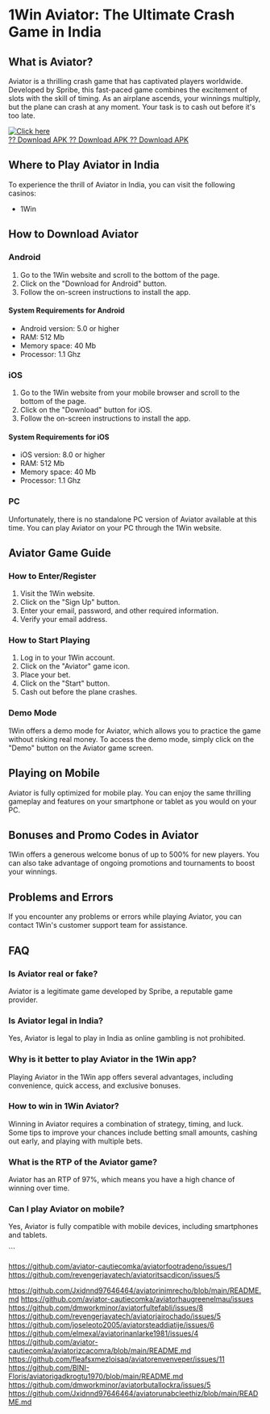 # 1Win Aviator: The Ultimate Crash Game in India

## What is Aviator?

Aviator is a thrilling crash game that has captivated players worldwide.
Developed by Spribe, this fast-paced game combines the excitement of
slots with the skill of timing. As an airplane ascends, your winnings
multiply, but the plane can crash at any moment. Your task is to cash
out before it\'s too late.

[![Click
here](https://readscoops.com/wp-content/uploads/2023/03/Readscoop-aviator-1-1.jpg)](https://traff.sbs/deff)\
[?? Download APK ?? Download APK ?? Download
APK](https://traff.sbs/deff)

## Where to Play Aviator in India

To experience the thrill of Aviator in India, you can visit the
following casinos:

-   1Win

## How to Download Aviator

### Android

1.  Go to the 1Win website and scroll to the bottom of the page.
2.  Click on the "Download for Android" button.
3.  Follow the on-screen instructions to install the app.

#### System Requirements for Android

-   Android version: 5.0 or higher
-   RAM: 512 Mb
-   Memory space: 40 Mb
-   Processor: 1.1 Ghz

### iOS

1.  Go to the 1Win website from your mobile browser and scroll to the
    bottom of the page.
2.  Click on the "Download" button for iOS.
3.  Follow the on-screen instructions to install the app.

#### System Requirements for iOS

-   iOS version: 8.0 or higher
-   RAM: 512 Mb
-   Memory space: 40 Mb
-   Processor: 1.1 Ghz

### PC

Unfortunately, there is no standalone PC version of Aviator available at
this time. You can play Aviator on your PC through the 1Win website.

## Aviator Game Guide

### How to Enter/Register

1.  Visit the 1Win website.
2.  Click on the "Sign Up" button.
3.  Enter your email, password, and other required information.
4.  Verify your email address.

### How to Start Playing

1.  Log in to your 1Win account.
2.  Click on the "Aviator" game icon.
3.  Place your bet.
4.  Click on the "Start" button.
5.  Cash out before the plane crashes.

### Demo Mode

1Win offers a demo mode for Aviator, which allows you to practice the
game without risking real money. To access the demo mode, simply click
on the "Demo" button on the Aviator game screen.

## Playing on Mobile

Aviator is fully optimized for mobile play. You can enjoy the same
thrilling gameplay and features on your smartphone or tablet as you
would on your PC.

## Bonuses and Promo Codes in Aviator

1Win offers a generous welcome bonus of up to 500% for new players. You
can also take advantage of ongoing promotions and tournaments to boost
your winnings.

## Problems and Errors

If you encounter any problems or errors while playing Aviator, you can
contact 1Win\'s customer support team for assistance.

## FAQ

### Is Aviator real or fake?

Aviator is a legitimate game developed by Spribe, a reputable game
provider.

### Is Aviator legal in India?

Yes, Aviator is legal to play in India as online gambling is not
prohibited.

### Why is it better to play Aviator in the 1Win app?

Playing Aviator in the 1Win app offers several advantages, including
convenience, quick access, and exclusive bonuses.

### How to win in 1Win Aviator?

Winning in Aviator requires a combination of strategy, timing, and luck.
Some tips to improve your chances include betting small amounts, cashing
out early, and playing with multiple bets.

### What is the RTP of the Aviator game?

Aviator has an RTP of 97%, which means you have a high chance of winning
over time.

### Can I play Aviator on mobile?

Yes, Aviator is fully compatible with mobile devices, including
smartphones and tablets.

\`\`\`


https://github.com/aviator-cautiecomka/aviatorfootradeno/issues/1
https://github.com/revengerjavatech/aviatoritsacdicon/issues/5

https://github.com/Jxidnnd97646464/aviatorinimrecho/blob/main/README.md
https://github.com/aviator-cautiecomka/aviatorhaugreenelmau/issues
https://github.com/dmworkminor/aviatorfultefabli/issues/8
https://github.com/revengerjavatech/aviatorjairochado/issues/5
https://github.com/joseleoto2005/aviatorsteaddiatije/issues/6
https://github.com/elmexal/aviatorinanlarke1981/issues/4
https://github.com/aviator-cautiecomka/aviatorizcacomra/blob/main/README.md
https://github.com/fleafsxmezloisaq/aviatorenvenveper/issues/11
https://github.com/BINI-Floris/aviatorigadkrogtu1970/blob/main/README.md
https://github.com/dmworkminor/aviatorbutallockra/issues/5
https://github.com/Jxidnnd97646464/aviatorunabcleethiz/blob/main/README.md
